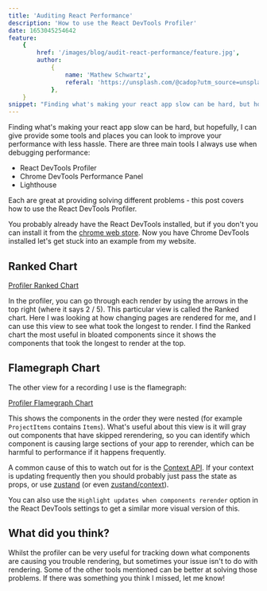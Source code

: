 ```yaml
---
title: 'Auditing React Performance'
description: 'How to use the React DevTools Profiler'
date: 1653045254642
feature:
    {
        href: '/images/blog/audit-react-performance/feature.jpg',
        author:
            {
                name: 'Mathew Schwartz',
                referal: 'https://unsplash.com/@cadop?utm_source=unsplash&utm_medium=referral&utm_content=creditCopyText',
            },
    }
snippet: "Finding what's making your react app slow can be hard, but hopefully, I can give provide some tools and places you can look to improve your performance with less hassle. There are three main tools I always use when debugging performance..."
---
```


Finding what's making your react app slow can be hard, but hopefully, I can give provide
some tools and places you can look to improve your performance with less hassle. There
are three main tools I always use when debugging performance:

-   React DevTools Profiler
-   Chrome DevTools Performance Panel
-   Lighthouse

Each are great at providing solving different problems - this post
covers how to use the React DevTools Profiler.

You probably already have the React DevTools installed, but if you don't you can
install it from the [chrome web store](https://chrome.google.com/webstore/detail/react-developer-tools/fmkadmapgofadopljbjfkapdkoienihi?hl=en).
Now you have Chrome DevTools installed let's get stuck into an example from my website.

## Ranked Chart

[Profiler Ranked Chart](/images/blog/audit-react-performance/profiler.png)

In the profiler, you can go through each render by using the arrows in the top right
(where it says 2 / 5). This particular view is called the Ranked chart.
Here I was looking at how changing pages are rendered for me, and I can use this view
to see what took the longest to render. I find the Ranked chart the most useful in
bloated components since it shows the components that took the longest to render at the top.

## Flamegraph Chart

The other view for a recording I use is the flamegraph:

[Profiler Flamegraph Chart](/images/blog/audit-react-performance/flamechart.png)

This shows the components in the order they were nested (for example `ProjectItems`
contains `Items`). What's useful about this view is it will gray out components that have skipped
rerendering, so you can identify which component is causing large sections of your app to
rerender, which can be harmful to performance if it happens frequently.

A common cause of this to watch out for is the [Context API](https://reactjs.org/docs/context.html).
If your context is updating frequently then you should probably just pass the state as props,
or use [zustand](https://github.com/pmndrs/zustand) (or even
[zustand/context](https://github.com/pmndrs/zustand#react-context)).

You can also use the `Highlight updates when components rerender` option in the React DevTools
settings to get a similar more visual version of this.

## What did you think?

Whilst the profiler can be very useful for tracking down what components are causing you
trouble rendering, but sometimes your issue isn't to do with rendering. Some of the other tools mentioned
can be better at solving those problems. If there was something you think I missed, let me know!
